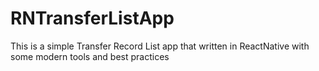 # RNTransferListApp
This is a simple Transfer Record List app that written in ReactNative with some modern tools and best practices
